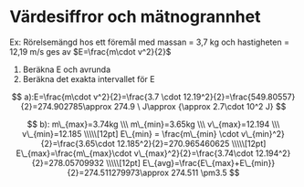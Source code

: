 # Värdesiffror och mätnogrannhet
Ex: Rörelsemängd hos ett föremål med massan = 3,7 kg och hastigheten = 12,19 m/s ges av $E=\frac{m\cdot v^2}{2}$

1. Beräkna E och avrunda
2. Beräkna det exakta intervallet för E

$$ 
a):E=\frac{m\cdot v^2}{2}=\frac{3.7 \cdot 12.19^2}{2}=\frac{549.80557}{2}=274.902785\approx 274.9 \ J\approx {\approx 2.7\cdot 10^2 J} 
$$

$$ 
b): m\_{max}=3.74kg \\\ 
m\_{min}=3.65kg \\\ 
v\_{max}=12.194 \\\ 
v\_{min}=12.185 \\\\\[12pt] 
E\_{min} = \frac{m\_{min} \cdot v\_{min}^2}{2}=\frac{3.65\cdot 12.185^2}{2}=270.965460625 \\\\\[12pt] 
E\_{max}=\frac{m\_{max}\cdot v\_{max}^2}{2}=\frac{3.74\cdot 12.194^2}{2}=278.05709932 \\\\\[12pt] 
E\_{avg}=\frac{E\_{max}+E\_{min}}{2}=274.511279973\approx 274.511 \pm3.5 
$$
